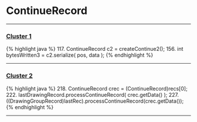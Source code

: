 # ContinueRecord

***

### [Cluster 1](./1)
{% highlight java %}
117. ContinueRecord c2 = createContinue2();
156. int bytesWritten3 = c2.serialize( pos, data );
{% endhighlight %}

***

### [Cluster 2](./2)
{% highlight java %}
218. ContinueRecord crec = (ContinueRecord)recs[0];
222.   lastDrawingRecord.processContinueRecord( crec.getData() );
227.   ((DrawingGroupRecord)lastRec).processContinueRecord(crec.getData());
{% endhighlight %}

***

